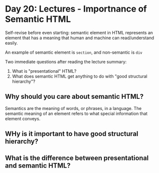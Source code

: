 # Day 20: Lectures - Importnance of Semantic HTML
Self-revise before even starting: semantic element in HTML represents an element that has a meaning that human and machine can read/understand easily.

An example of semantic element is `section`, and non-semantic is `div`

Two immediate questions after reading the lecture summary: 
1. What is "presentational" HTML?
2. What does semantic HTML get anything to do with "good structural hierarchy"?

## Why should you care about semantic HTML?
Semantics are the meaning of words, or phrases, in a language. The semantic meaning of an element refers to what special information that element conveys.


## WHy is it important to have good structural hierarchy?
## What is the difference between presentational and semantic HTML?
